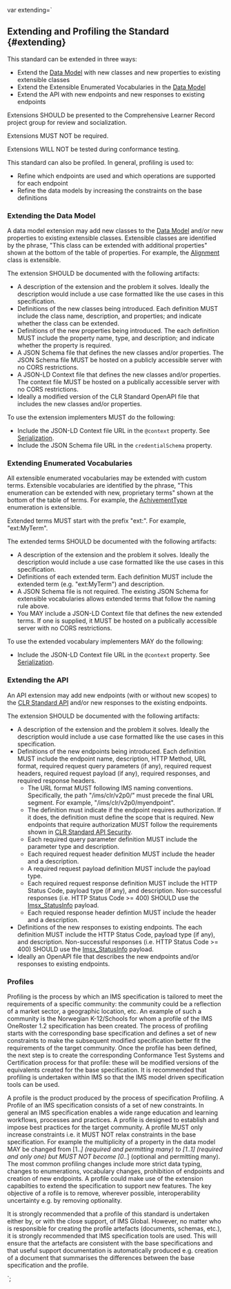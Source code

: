var extending=`

## Extending and Profiling the Standard {#extending}

This standard can be extended in three ways:

- Extend the [Data Model](#datamodels) with new classes and new properties to existing extensible classes
- Extend the Extensible Enumerated Vocabularies in the [Data Model](#datamodels)
- Extend the API with new endpoints and new responses to existing endpoints

Extensions SHOULD be presented to the Comprehensive Learner Record project group for review and socialization.

Extensions MUST NOT be required.

Extensions WILL NOT be tested during conformance testing.

This standard can also be profiled. In general, profiling is used to:

- Refine which endpoints are used and which operations are supported for each endpoint
- Refine the data models by increasing the constraints on the base definitions

### Extending the Data Model

A data model extension may add new classes to the [Data Model](#datamodels) and/or new properties to existing extensible classes. Extensible classes are identified by the phrase, "This class can be extended with additional properties" shown at the bottom of the table of properties. For example, the [Alignment](#alignment) class is extensible.

The extension SHOULD be documented with the following artifacts:

- A description of the extension and the problem it solves. Ideally the description would include a use case formatted like the use cases in this specification.
- Definitions of the new classes being introduced. Each definition MUST include the class name, description, and properties; and indicate whether the class can be extended.
- Definitions of the new properties being introduced. The each definition MUST include the property name, type, and description; and indicate whether the property is required.
- A JSON Schema file that defines the new classes and/or properties. The JSON Schema file MUST be hosted on a publicly accessible server with no CORS restrictions.
- A JSON-LD Context file that defines the new classes and/or properties. The context file MUST be hosted on a publically accessible server with no CORS restrictions.
- Ideally a modified version of the CLR Standard OpenAPI file that includes the new classes and/or properties.

To use the extension implementers MUST do the following:

- Include the JSON-LD Context file URL in the <code>@context</code> property. See [Serialization](#serialization).
- Include the JSON Schema file URL in the <code>credentialSchema</code> property.

### Extending Enumerated Vocabularies

All extensible enumerated vocabularies may be extended with custom terms. Extensible vocabularies are identified by the phrase, "This enumeration can be extended with new, proprietary terms" shown at the bottom of the table of terms. For example, the [AchivementType](#achievementtype-enumeration) enumeration is extensible.

Extended terms MUST start with the prefix "ext:". For example, "ext:MyTerm".

The extended terms SHOULD be documented with the following artifacts:

- A description of the extension and the problem it solves. Ideally the description would include a use case formatted like the use cases in this specification.
- Definitions of each extended term. Each definition MUST include the extended term (e.g. "ext:MyTerm") and description.
- A JSON Schema file is not required. The existing JSON Schema for extensible vocabularies allows extended terms that follow the naming rule above.
- You MAY include a JSON-LD Context file that defines the new extended terms. If one is supplied, it MUST be hosted on a publically accessible server with no CORS restrictions.

To use the extended vocabulary implementers MAY do the following:

- Include the JSON-LD Context file URL in the <code>@context</code> property. See [Serialization](#serialization).

### Extending the API

An API extension may add new endpoints (with or without new scopes) to the [CLR Standard API](#api) and/or new responses to the existing endpoints.

The extension SHOULD be documented with the following artifacts:

- A description of the extension and the problem it solves. Ideally the description would include a use case formatted like the use cases in this specification.
- Definitions of the new endpoints being introduced. Each definition MUST include the endpoint name, description, HTTP Method, URL format, required request query parameters (if any), required request headers, required request payload (if any), required responses, and required response headers.
  - The URL format MUST following IMS naming conventions. Specifically, the path "/ims/clr/v2p0/" must precede the final URL segment. For example, "/ims/clr/v2p0/myendpoint".
  - The definition must indicate if the endpoint requires authorization. If it does, the definition must define the scope that is required. New endpoints that require authorization MUST follow the requirements shown in [CLR Standard API Security](#api-security).
  - Each required query parameter definition MUST include the parameter type and description.
  - Each required request header definition MUST include the header and a description.
  - A required request payload definition MUST include the payload type.
  - Each required request response definition MUST include the HTTP Status Code, payload type (if any), and description. Non-successful responses (i.e. HTTP Status Code >= 400) SHOULD use the [Imsx_StatusInfo](#org.1edtech.clr.v2p0.imsx_statusinfo.class) payload.
  - Each requied response header defintion MUST include the header and a description.
- Definitions of the new responses to existing endpoints. The each definition MUST include the HTTP Status Code, payload type (if any), and description. Non-successful responses (i.e. HTTP Status Code >= 400) SHOULD use the [Imsx_StatusInfo](#org.1edtech.clr.v2p0.imsx_statusinfo.class) payload.
- Ideally an OpenAPI file that describes the new endpoints and/or responses to existing endpoints.

### Profiles

Profiling is the process by which an IMS specification is tailored to meet the requirements of a specific community: the community could be a reflection of a market sector, a geographic location, etc. An example of such a community is the Norwegian K-12/Schools for whom a profile of the IMS OneRoster 1.2 specification has been created. The process of profiling starts with the corresponding base specification and defines a set of new constraints to make the subsequent modified specification better fit the requirements of the target community. Once the profile has been defined, the next step is to create the corresponding Conformance Test Systems and Certification process for that profile: these will be modified versions of the equivalents created for the base specification. It is recommended that profiling is undertaken within IMS so that the IMS model driven specification tools can be used.

A profile is the product produced by the process of specification Profiling. A Profile of an IMS specification consists of a set of new constraints. In general an IMS specification enables a wide range education and learning workflows, processes and practices. A profile is designed to establish and impose best practices for the target community. A profile MUST only increase constraints i.e. it MUST NOT relax constraints in the base specification. For example the multiplicity of a property in the data model MAY be changed from [1..*] (required and permitting many) to [1..1] (required and only one) but MUST NOT become [0..*] (optional and permitting many). The most common profiling changes include more strict data typing, changes to enumerations, vocabulary changes, prohibition of endpoints and creation of new endpoints. A profile could make use of the extension capabilties to extend the specification to support new features. The key objective of a rofile is to remove, wherever possible, interoperability uncertainty e.g. by removing optionality.

It is strongly recommended that a profile of this standard is undertaken either by, or with the close support, of IMS Global. However, no matter who is responsible for creating the profile artefacts (documents, schemas, etc.), it is strongly recommended that IMS specification tools are used. This will ensure that the artefacts are consistent with the base specifications and that useful support documentation is automatically produced e.g. creation of a document that summarises the differences between the base specification and the profile.

`;
